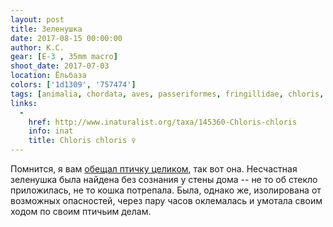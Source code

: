 ```yaml
---
layout: post
title: Зеленушка
date: 2017-08-15 00:00:00
author: К.С.
gear: [E-3 , 35mm macro]
shoot_date: 2017-07-03
location: Ёльбаза
colors: ['1d1309', '757474']
tags: [animalia, chordata, aves, passeriformes, fringillidae, chloris, chloris chloris]
links:
  -
    href: http://www.inaturalist.org/taxa/145360-Chloris-chloris
    info: inat
    title: Chloris chloris ♀
---
```

Помнится, я вам [обещал птичку целиком](https://www.dxfoto.ru/2017/07/12.html), так вот она. Несчастная зеленушка была найдена без сознания у стены дома -- не то об стекло приложилась, не то кошка потрепала. Была, однако же, изолирована от возможных опасностей, через пару часов оклемалась и умотала своим ходом по своим птичьим делам.
